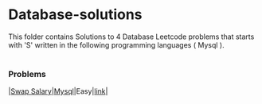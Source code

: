 # Database-solutions
This folder contains Solutions to 4 Database Leetcode problems that starts with 'S' written in the following programming languages ( Mysql ).<br><br>
### Problems ###
|[Swap Salary](https://github.com/AnasImloul/Leetcode-solutions/tree/main/database/S/Swap%20Salary/)|[Mysql](https://github.com/AnasImloul/Leetcode-solutions/tree/main/database/S/Swap%20Salary/Swap%20Salary.sql)|Easy|[link](https://leetcode.com/problems/swap-salary)|
